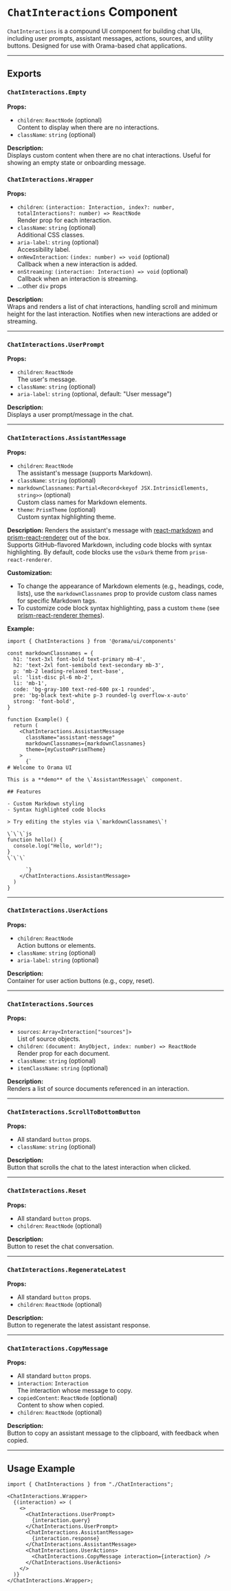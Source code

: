 # `ChatInteractions` Component

`ChatInteractions` is a compound UI component for building chat UIs, including user prompts, assistant messages, actions, sources, and utility buttons. Designed for use with Orama-based chat applications.

---

## Exports

### `ChatInteractions.Empty`

**Props:**

- `children`: `ReactNode` (optional)  
  Content to display when there are no interactions.
- `className`: `string` (optional)

**Description:**  
Displays custom content when there are no chat interactions. Useful for showing an empty state or onboarding message.

### `ChatInteractions.Wrapper`

**Props:**

- `children`: `(interaction: Interaction, index?: number, totalInteractions?: number) => ReactNode`  
  Render prop for each interaction.
- `className`: `string` (optional)  
  Additional CSS classes.
- `aria-label`: `string` (optional)  
  Accessibility label.
- `onNewInteraction`: `(index: number) => void` (optional)  
  Callback when a new interaction is added.
- `onStreaming`: `(interaction: Interaction) => void` (optional)  
  Callback when an interaction is streaming.
- ...other `div` props

**Description:**  
Wraps and renders a list of chat interactions, handling scroll and minimum height for the last interaction. Notifies when new interactions are added or streaming.

---

### `ChatInteractions.UserPrompt`

**Props:**

- `children`: `ReactNode`  
  The user's message.
- `className`: `string` (optional)
- `aria-label`: `string` (optional, default: "User message")

**Description:**  
Displays a user prompt/message in the chat.

---

### `ChatInteractions.AssistantMessage`

**Props:**

- `children`: `ReactNode`  
  The assistant's message (supports Markdown).
- `className`: `string` (optional)
- `markdownClassnames`: `Partial<Record<keyof JSX.IntrinsicElements, string>>` (optional)  
  Custom class names for Markdown elements.
- `theme`: `PrismTheme` (optional)  
  Custom syntax highlighting theme.

**Description:**
Renders the assistant's message with [react-markdown](https://github.com/remarkjs/react-markdown) and [prism-react-renderer](https://github.com/FormidableLabs/prism-react-renderer) out of the box.  
Supports GitHub-flavored Markdown, including code blocks with syntax highlighting.
By default, code blocks use the `vsDark` theme from `prism-react-renderer`.

**Customization:**

- To change the appearance of Markdown elements (e.g., headings, code, lists), use the `markdownClassnames` prop to provide custom class names for specific Markdown tags.
- To customize code block syntax highlighting, pass a custom `theme` (see [prism-react-renderer themes](https://github.com/FormidableLabs/prism-react-renderer#theming)).

**Example:**

```tsx
import { ChatInteractions } from '@orama/ui/components'

const markdownClassnames = {
  h1: 'text-3xl font-bold text-primary mb-4',
  h2: 'text-2xl font-semibold text-secondary mb-3',
  p: 'mb-2 leading-relaxed text-base',
  ul: 'list-disc pl-6 mb-2',
  li: 'mb-1',
  code: 'bg-gray-100 text-red-600 px-1 rounded',
  pre: 'bg-black text-white p-3 rounded-lg overflow-x-auto'
  strong: 'font-bold',
}

function Example() {
  return (
    <ChatInteractions.AssistantMessage
      className="assistant-message"
      markdownClassnames={markdownClassnames}
      theme={myCustomPrismTheme}
    >
      {`
# Welcome to Orama UI

This is a **demo** of the \`AssistantMessage\` component.

## Features

- Custom Markdown styling
- Syntax highlighted code blocks

> Try editing the styles via \`markdownClassnames\`!

\`\`\`js
function hello() {
  console.log("Hello, world!");
}
\`\`\`

      `}
    </ChatInteractions.AssistantMessage>
  )
}
```

---

### `ChatInteractions.UserActions`

**Props:**

- `children`: `ReactNode`  
  Action buttons or elements.
- `className`: `string` (optional)
- `aria-label`: `string` (optional)

**Description:**  
Container for user action buttons (e.g., copy, reset).

---

### `ChatInteractions.Sources`

**Props:**

- `sources`: `Array<Interaction["sources"]>`  
  List of source objects.
- `children`: `(document: AnyObject, index: number) => ReactNode`  
  Render prop for each document.
- `className`: `string` (optional)
- `itemClassName`: `string` (optional)

**Description:**  
Renders a list of source documents referenced in an interaction.

---

### `ChatInteractions.ScrollToBottomButton`

**Props:**

- All standard `button` props.
- `className`: `string` (optional)

**Description:**  
Button that scrolls the chat to the latest interaction when clicked.

---

### `ChatInteractions.Reset`

**Props:**

- All standard `button` props.
- `children`: `ReactNode` (optional)

**Description:**  
Button to reset the chat conversation.

---

### `ChatInteractions.RegenerateLatest`

**Props:**

- All standard `button` props.
- `children`: `ReactNode` (optional)

**Description:**  
Button to regenerate the latest assistant response.

---

### `ChatInteractions.CopyMessage`

**Props:**

- All standard `button` props.
- `interaction`: `Interaction`  
  The interaction whose message to copy.
- `copiedContent`: `ReactNode` (optional)  
  Content to show when copied.
- `children`: `ReactNode` (optional)

**Description:**  
Button to copy an assistant message to the clipboard, with feedback when copied.

---

## Usage Example

```tsx
import { ChatInteractions } from "./ChatInteractions";

<ChatInteractions.Wrapper>
  {(interaction) => (
    <>
      <ChatInteractions.UserPrompt>
        {interaction.query}
      </ChatInteractions.UserPrompt>
      <ChatInteractions.AssistantMessage>
        {interaction.response}
      </ChatInteractions.AssistantMessage>
      <ChatInteractions.UserActions>
        <ChatInteractions.CopyMessage interaction={interaction} />
      </ChatInteractions.UserActions>
    </>
  )}
</ChatInteractions.Wrapper>;
```
